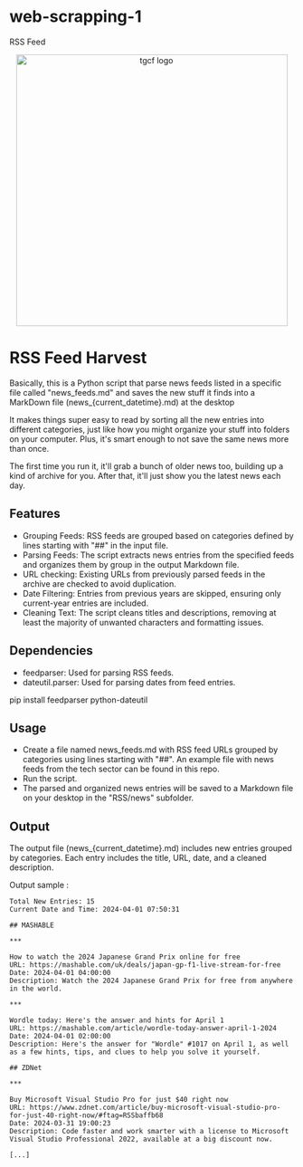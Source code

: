 # web-scrapping-1
RSS Feed
<p align="center">
<a href = "https://github.com/25gabriel-cmyk/RSSFeedHarvest" > <img src = "https://github.com/25gabriel-cmyk/RSSFeedHarvest/assets/134001939/386ae276-b801-4e86-b513-7352be3147ad" alt = "tgcf logo"  width=480> </a>
</p>

# RSS Feed Harvest
Basically, this is a Python script that parse news feeds listed in a specific file called "news_feeds.md" and saves the new stuff it finds into a MarkDown file (news_{current_datetime}.md) at the desktop

It makes things super easy to read by sorting all the new entries into different categories, just like how you might organize your stuff into folders on your computer. Plus, it's smart enough to not save the same news more than once.

The first time you run it, it'll grab a bunch of older news too, building up a kind of archive for you. After that, it'll just show you the latest news each day.

## Features

- Grouping Feeds: RSS feeds are grouped based on categories defined by lines starting with "##" in the input file.
- Parsing Feeds: The script extracts news entries from the specified feeds and organizes them by group in the output Markdown file.
- URL checking: Existing URLs from previously parsed feeds in the archive are checked to avoid duplication.
- Date Filtering: Entries from previous years are skipped, ensuring only current-year entries are included.
- Cleaning Text: The script cleans titles and descriptions, removing at least the majority of unwanted characters and formatting issues.

## Dependencies

- feedparser: Used for parsing RSS feeds.
- dateutil.parser: Used for parsing dates from feed entries.

pip install feedparser python-dateutil

## Usage

- Create a file named news_feeds.md with RSS feed URLs grouped by categories using lines starting with "##". An example file with news feeds from the tech sector can be found in this repo.
- Run the script.
- The parsed and organized news entries will be saved to a Markdown file on your desktop in the "RSS/news" subfolder.

## Output

The output file (news_{current_datetime}.md) includes new entries grouped by categories. Each entry includes the title, URL, date, and a cleaned description.

Output sample : 
```
Total New Entries: 15    
Current Date and Time: 2024-04-01 07:50:31

## MASHABLE

***

How to watch the 2024 Japanese Grand Prix online for free
URL: https://mashable.com/uk/deals/japan-gp-f1-live-stream-for-free
Date: 2024-04-01 04:00:00
Description: Watch the 2024 Japanese Grand Prix for free from anywhere in the world.

***

Wordle today: Here's the answer and hints for April 1
URL: https://mashable.com/article/wordle-today-answer-april-1-2024
Date: 2024-04-01 02:00:00
Description: Here's the answer for "Wordle" #1017 on April 1, as well as a few hints, tips, and clues to help you solve it yourself.

## ZDNet

***

Buy Microsoft Visual Studio Pro for just $40 right now
URL: https://www.zdnet.com/article/buy-microsoft-visual-studio-pro-for-just-40-right-now/#ftag=RSSbaffb68
Date: 2024-03-31 19:00:23
Description: Code faster and work smarter with a license to Microsoft Visual Studio Professional 2022, available at a big discount now.

[...]
```

